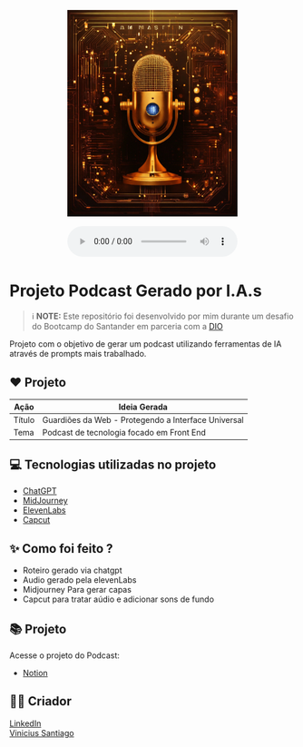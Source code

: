 <p align="center">
<img 
    src="https://github.com/Vine013/Podcast_geradoIA/blob/main/PODCAST_DIO/IMGS/capaEp1.jpg"
    width="300"
/>
</p>

<div align="center">
    <audio src="https://file.notion.so/f/f/3ab9137d-fe2b-4011-a656-4dbf45697c6f/ff044ba2-038b-40a9-933e-4ca0c628da48/podcast_editado.mp4?id=9d824880-4d7e-4bab-9854-ae05c8c703bb&table=block&spaceId=3ab9137d-fe2b-4011-a656-4dbf45697c6f&expirationTimestamp=1715644800000&signature=VcXlvAA-1cn0LZD0cIHG9qY_UafgbIS84exNtPIfTHE&downloadName=podcast_editado.mp4" controls title="Podcast editado">Preview do Podcast</audio>
</div>

# Projeto Podcast Gerado por I.A.s


 > ℹ️ **NOTE:** Este repositório foi desenvolvido por mim durante um desafio do Bootcamp do Santander em parceria com a [DIO](https://dio.me)

Projeto com o objetivo de gerar um podcast utilizando ferramentas de IA através de prompts mais trabalhado.

## ❤️ Projeto
| Ação | Ideia Gerada |
|-------|-------------|
| Título | Guardiões da Web - Protegendo a Interface Universal |
| Tema | Podcast de tecnologia focado em Front End |

## 💻 Tecnologias utilizadas no projeto

- [ChatGPT](https://chat.openai.com/) 
- [MidJourney](https://www.midjourney.com/app/)
- [ElevenLabs](https://beta.elevenlabs.io/)
- [Capcut](https://www.capcut.com/pt-br/)

## ✨ Como foi feito ?

- Roteiro gerado via chatgpt
- Audio gerado pela elevenLabs
- Midjourney Para gerar capas
- Capcut para tratar aúdio e adicionar sons de fundo

## 📚 Projeto
Acesse o projeto do Podcast:
- [Notion]([https://helpful-jump-17b.notion.site/PAS-Podcast-AI-Studio-210489e15d7a4a73b743bb159e45d06f?pvs=4](https://www.notion.so/Podcast-Gerado-po-IA-s-8b48585f86374ac8a590eaa911e5f062))


## 👨‍💻 Criador
<a
        href="https://www.linkedin.com/in/vinicius-santiago-aab4851ab/">
        LinkedIn
    </a> 
    <br>
[Vinicius Santiago](https://github.com/Vine013)
